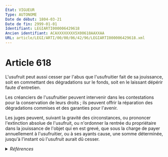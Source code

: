 ```yaml
---
État: VIGUEUR
Type: AUTONOME
Date de début: 1804-03-21
Date de fin: 2999-01-01
Identifiant: LEGIARTI000006429618
Ancien identifiant: ACAXXXXXXXX5X00618AAXXAA
URL: article/LEGI/ARTI/00/00/06/42/96/LEGIARTI000006429618.xml
---
```


<h1>Article 618</h1>

L'usufruit peut aussi cesser par l'abus que l'usufruitier fait de sa jouissance,
soit en commettant des dégradations sur le fonds, soit en le laissant dépérir
faute d'entretien.<br />

Les créanciers de l'usufruitier peuvent intervenir dans les contestations pour
la conservation de leurs droits ; ils peuvent offrir la réparation des
dégradations commises et des garanties pour l'avenir.<br />

Les juges peuvent, suivant la gravité des circonstances, ou prononcer
l'extinction absolue de l'usufruit, ou n'ordonner la rentrée du propriétaire
dans la jouissance de l'objet qui en est grevé, que sous la charge de payer
annuellement à l'usufruitier, ou à ses ayants cause, une somme déterminée,
jusqu'à l'instant où l'usufruit aurait dû cesser.


<details>
  <summary><em>Références</em></summary>

  <h2>Références faites par l'article</h2>
  
  <ul>
    <li>
      CODIFICATION source Loi 1804-01-30
    </li>
    <li>
      CREATION source Loi 1804-01-30 promulguée le 9 février 1804
    </li>
  </ul>
</details>
